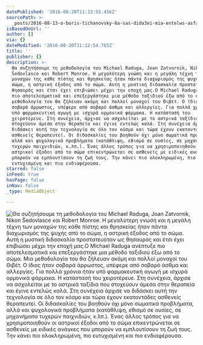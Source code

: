 ```yaml
---
datePublished: '2016-08-20T11:12:55.456Z'
sourcePath: >-
  _posts/2016-08-13-o-boris-tichanovsky-8a-sas-dida3ei-mia-entelws-asfalh-texnik.md
isBasedOnUrl: ''
author: []
via: {}
dateModified: '2016-08-20T11:12:54.765Z'
title: ''
publisher: {}
description: >-
  Θα συζητήσουμε τη μεθοδολογία του Michael Raduga, Joan Zatvornik, Nikon
  Šedovlasce και Robert Monroe. Η μεγαλύτερη γνώση και η μεγάλη τέχνη των
  μοναχών της κάθε πίστης και θρησκείας ήταν πάντα διαχωρισμός της ψυχής από το
  σώμα, η αστρική έξοδος από το σώμα. Αυτή η μυστική διδασκαλία προστατευόταν ως
  θησαυρός και έτσι έχει επιβιώσει μέχρι την εποχή μας.Ο Michael Raduga ανέπτυξε
  πιο αποτελεσματικά και επεξεργάστηκε μια μέθοδο ταξιδιού έξω από το σώμα. Μια
  μεθοδολογία του θα ζήλευαν ακόμη και πολλοί μοναχοί του Θιβέτ. Ο ίδιος ήταν
  σοβαρά άρρωστος, υπέφερε από σοβαρό άσθμα και αλλεργίες. Για πολλά χρόνια ήταν
  υπό φαρμακευτική αγωγή με ισχυρά ορμονικά φάρμακα. Η κατάστασή του
  χειροτέρευε. Στη συνέχεια, άρχισε να ασχολείται με το αστρικά ταξίδια που
  στοχεύουν άμεσα στην θεραπεία και έγινε εντελώς καλά. Στη συνέχεια άρχισε να
  διδάσκει αυτή την τεχνολογία σε όλο τον κόσμο και τώρα έχουν εκατοντάδες
  ασθενείς θεραπευτεί. Οι διδασκαλίες του βοηθούν όχι μόνο σωματικά προβλήματα,
  αλλά και ψυχολογικά προβλήματα (κατάθλιψη, εθισμό σε ουσίες, σε μηχανήματα
  τυχερών παιχνιδιών, κ.λπ.). Ένας άλλος τρόπος για να χρησιμοποιηθούν οι
  αστρικοί έξοδοι από το σώμα επικεντρώνεται σε ασθενείς με ειδικές ανάγκες που
  μπορούν να εμπλουτίσουν τη ζωή τους. Την κάνει πιο ολοκληρωμένη, πιο
  ευτυχισμένη και πιο ενδιαφέρουσα.
starred: false
inFeed: true
hasPage: false
inNav: false
_type: MediaObject

---
```

![Θα σ&upsi;ζητήσο&upsi;μ&epsi; τη μ&epsi;θοδολογία το&upsi; Michael Raduga, Joan Zatvornik, Nikon Šedovlasce και Robert Monroe. Η μ&epsi;γαλύτ&epsi;ρη γνώση και η μ&epsi;γάλη τέχνη των μοναχών της κάθ&epsi; πίστης και θρησκ&epsi;ίας ήταν πάντα διαχωρισμός της ψ&upsi;χής από το σώμα, η αστρική έξοδος από το σώμα. Α&upsi;τή η μ&upsi;στική διδασκαλία προστατ&epsi;&upsi;όταν ως θησα&upsi;ρός και έτσι έχ&epsi;ι &epsi;πιβιώσ&epsi;ι μέχρι την &epsi;ποχή μας.Ο Michael Raduga ανέπτ&upsi;ξ&epsi; πιο αποτ&epsi;λ&epsi;σματικά και &epsi;π&epsi;ξ&epsi;ργάστηκ&epsi; μια μέθοδο ταξιδιού έξω από το σώμα. Μια μ&epsi;θοδολογία το&upsi; θα ζήλ&epsi;&upsi;αν ακόμη και πολλοί μοναχοί το&upsi; Θιβέτ. Ο ίδιος ήταν σοβαρά άρρωστος, &upsi;πέφ&epsi;ρ&epsi; από σοβαρό άσθμα και αλλ&epsi;ργί&epsi;ς. Για πολλά χρόνια ήταν &upsi;πό φαρμακ&epsi;&upsi;τική αγωγή μ&epsi; ισχ&upsi;ρά ορμονικά φάρμακα. Η κατάστασή το&upsi; χ&epsi;ιροτέρ&epsi;&upsi;&epsi;. Στη σ&upsi;νέχ&epsi;ια, άρχισ&epsi; να ασχολ&epsi;ίται μ&epsi; το αστρικά ταξίδια πο&upsi; στοχ&epsi;ύο&upsi;ν άμ&epsi;σα στην θ&epsi;ραπ&epsi;ία και έγιν&epsi; &epsi;ντ&epsi;λώς καλά. Στη σ&upsi;νέχ&epsi;ια άρχισ&epsi; να διδάσκ&epsi;ι α&upsi;τή την τ&epsi;χνολογία σ&epsi; όλο τον κόσμο και τώρα έχο&upsi;ν &epsi;κατοντάδ&epsi;ς ασθ&epsi;ν&epsi;ίς θ&epsi;ραπ&epsi;&upsi;τ&epsi;ί. Οι διδασκαλί&epsi;ς το&upsi; βοηθούν όχι μόνο σωματικά προβλήματα, αλλά και ψ&upsi;χολογικά προβλήματα (κατάθλιψη, &epsi;θισμό σ&epsi; ο&upsi;σί&epsi;ς, σ&epsi; μηχανήματα τ&upsi;χ&epsi;ρών παιχνιδιών, κ.λπ.). Ένας άλλος τρόπος για να χρησιμοποιηθούν οι αστρικοί έξοδοι από το σώμα &epsi;πικ&epsi;ντρών&epsi;ται σ&epsi; ασθ&epsi;ν&epsi;ίς μ&epsi; &epsi;ιδικές ανάγκ&epsi;ς πο&upsi; μπορούν να &epsi;μπλο&upsi;τίσο&upsi;ν τη ζωή το&upsi;ς. Την κάν&epsi;ι πιο ολοκληρωμένη, πιο &epsi;&upsi;τ&upsi;χισμένη και πιο &epsi;νδιαφέρο&upsi;σα.](https://the-grid-user-content.s3-us-west-2.amazonaws.com/224b677b-1562-4801-9c6f-14544a222695.jpg)